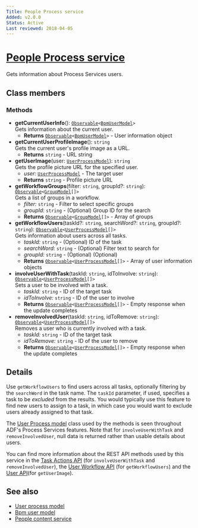 ```yaml
---
Title: People Process service
Added: v2.0.0
Status: Active
Last reviewed: 2018-04-05
---
```


# [People Process service](../../../lib/process-services/src/lib/common/services/people-process.service.ts "Defined in people-process.service.ts")

Gets information about Process Services users.

## Class members

### Methods

-   **getCurrentUserInfo**(): [`Observable`](http://reactivex.io/documentation/observable.html)`<`[`BpmUserModel`](../../core/models/bpm-user.model.md)`>`<br/>
    Gets information about the current user.
    -   **Returns** [`Observable`](http://reactivex.io/documentation/observable.html)`<`[`BpmUserModel`](../../core/models/bpm-user.model.md)`>` - User information object
-   **getCurrentUserProfileImage**(): `string`<br/>
    Gets the current user's profile image as a URL.
    -   **Returns** `string` - URL string
-   **getUserImage**(user: [`UserProcessModel`](../../core/models/user-process.model.md)): `string`<br/>
    Gets the profile picture URL for the specified user.
    -   _user:_ [`UserProcessModel`](../../core/models/user-process.model.md)  - The target user
    -   **Returns** `string` - Profile picture URL
-   **getWorkflowGroups**(filter: `string`, groupId?: `string`): [`Observable`](http://reactivex.io/documentation/observable.html)`<`[`GroupModel`](../../../lib/core/src/lib/form/components/widgets/core/group.model.ts)`[]>`<br/>
    Gets a list of groups in a workflow.
    -   _filter:_ `string`  - Filter to select specific groups
    -   _groupId:_ `string`  - (Optional) Group ID for the search
    -   **Returns** [`Observable`](http://reactivex.io/documentation/observable.html)`<`[`GroupModel`](../../../lib/core/src/lib/form/components/widgets/core/group.model.ts)`[]>` - Array of groups
-   **getWorkflowUsers**(taskId?: `string`, searchWord?: `string`, groupId?: `string`): [`Observable`](http://reactivex.io/documentation/observable.html)`<`[`UserProcessModel`](../../core/models/user-process.model.md)`[]>`<br/>
    Gets information about users across all tasks.
    -   _taskId:_ `string`  - (Optional) ID of the task
    -   _searchWord:_ `string`  - (Optional) Filter text to search for
    -   _groupId:_ `string`  - (Optional) (Optional) 
    -   **Returns** [`Observable`](http://reactivex.io/documentation/observable.html)`<`[`UserProcessModel`](../../core/models/user-process.model.md)`[]>` - Array of user information objects
-   **involveUserWithTask**(taskId: `string`, idToInvolve: `string`): [`Observable`](http://reactivex.io/documentation/observable.html)`<`[`UserProcessModel`](../../core/models/user-process.model.md)`[]>`<br/>
    Sets a user to be involved with a task.
    -   _taskId:_ `string`  - ID of the target task
    -   _idToInvolve:_ `string`  - ID of the user to involve
    -   **Returns** [`Observable`](http://reactivex.io/documentation/observable.html)`<`[`UserProcessModel`](../../core/models/user-process.model.md)`[]>` - Empty response when the update completes
-   **removeInvolvedUser**(taskId: `string`, idToRemove: `string`): [`Observable`](http://reactivex.io/documentation/observable.html)`<`[`UserProcessModel`](../../core/models/user-process.model.md)`[]>`<br/>
    Removes a user who is currently involved with a task.
    -   _taskId:_ `string`  - ID of the target task
    -   _idToRemove:_ `string`  - ID of the user to remove
    -   **Returns** [`Observable`](http://reactivex.io/documentation/observable.html)`<`[`UserProcessModel`](../../core/models/user-process.model.md)`[]>` - Empty response when the update completes

## Details

Use `getWorkflowUsers` to find users across all tasks, optionally filtering by the `searchWord`
in the task name. The `taskId` parameter, if used, specifies a task to be _excluded_ from the
results. You would typically use this feature to find new users to assign to a task, in which
case you would want to exclude users already assigned to that task.

The [User Process model](../models/user-process.model.md) class used by the methods is seen throughout
ADF's Process Services features. Note that for `involveUserWithTask` and `removeInvolvedUser`,
null data is returned rather than usable details about users.

You can find more information about the REST API methods used by this service in the
[Task Actions API](https://github.com/Alfresco/alfresco-js-api/blob/master/src/alfresco-activiti-rest-api/docs/TaskActionsApi.md#involveUser)
(for `involveUserWithTask` and `removeInvolvedUser`), the
[User Workflow API](https://github.com/Alfresco/alfresco-js-api/blob/master/src/alfresco-activiti-rest-api/docs/UsersWorkflowApi.md#getUsers)
(for `getWorkflowUsers`) and the
[User API](https://github.com/Alfresco/alfresco-js-api/blob/master/src/alfresco-activiti-rest-api/docs/UserApi.md#getuserprofilepictureurl)(for `getUserImage`).

## See also

-   [User process model](../models/user-process.model.md)
-   [Bpm user model](../models/bpm-user.model.md)
-   [People content service](people-content.service.md)
